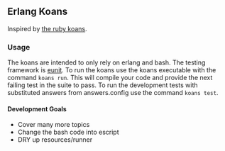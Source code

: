 ## Erlang Koans
Inspired by <a href="http://rubykoans.com/">the ruby koans</a>.

### Usage
The koans are intended to only rely on erlang and bash. The testing framework is <a href="http://www.erlang.org/doc/apps/eunit/chapter.html">eunit</a>.
To run the koans use the koans executable with the command `koans run`. This will compile your code and provide the next failing test in the suite to pass.
To run the development tests with substituted answers from answers.config use the command `koans test`.

#### Development Goals
- Cover many more topics
- Change the bash code into escript
- DRY up resources/runner
